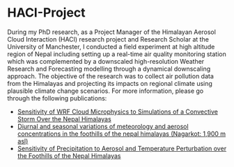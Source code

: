 # HACI-Project
During my PhD research, as a Project Manager of the Himalayan Aerosol Cloud Interaction (HACI) research project and Research Scholar at the University of Manchester, I conducted a field experiment at high altitude region of Nepal including setting up a real-time air quality monitoring station which was complemented by a downscaled high-resolution Weather Research and Forecasting modelling through a dynamical downscaling approach. The objective of the research was to collect air pollution data from the Himalayas and projecting its impacts on regional climate using plausible climate change scenarios.
For more information, please go through the following publications:

* [Sensitivity   of   WRF   Cloud   Microphysics   to   Simulations   of   a Convective Storm Over the Nepal Himalayas](https://benthamopen.com/contents/pdf/TOASCJ/TOASCJ-11-29.pdf)
* [Diurnal and seasonal variations of meteorology and aerosol concentrations in the foothills of the nepal himalayas (Nagarkot: 1,900 m asl)](https://link.springer.com/article/10.1007/s13143-016-0002-3)
* [Sensitivity of Precipitation to Aerosol and Temperature Perturbation over the Foothills of the Nepal Himalayas](https://www.mdpi.com/2504-3900/1/5/144)
